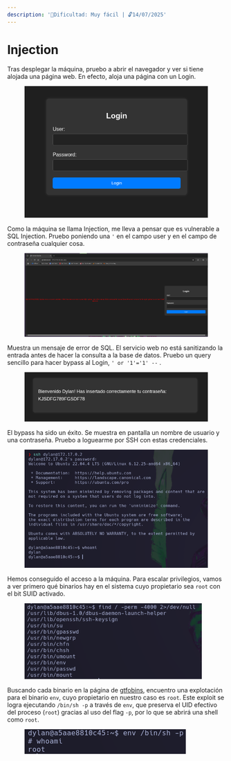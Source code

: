 ```yaml
---
description: '🧠Dificultad: Muy fácil | 🔓14/07/2025'
---
```


# Injection

Tras desplegar la máquina, pruebo a abrir el navegador y ver si tiene alojada una página web. En efecto, aloja una página con un Login.

<div align="left"><figure><img src="../../.gitbook/assets/Pasted image 20250620000152 (1).png" alt="" width="430"><figcaption></figcaption></figure></div>

Como la máquina se llama Injection, me lleva a pensar que es vulnerable a SQL Injection. Pruebo poniendo una `'` en el campo user y en el campo de contraseña cualquier cosa.

<figure><img src="../../.gitbook/assets/Pasted image 20250620000411.png" alt=""><figcaption></figcaption></figure>

Muestra un mensaje de error de SQL. El servicio web no está sanitizando la entrada antes de hacer la consulta a la base de datos. Pruebo un query sencillo para hacer bypass al Login, `' or '1'='1' --` .

<div align="left"><figure><img src="../../.gitbook/assets/Pasted image 20250620000951.png" alt="" width="536"><figcaption></figcaption></figure></div>

El bypass ha sido un éxito. Se muestra en pantalla un nombre de usuario y una contraseña. Pruebo a loguearme por SSH con estas credenciales.

<div align="left"><figure><img src="../../.gitbook/assets/Pasted image 20250620001358.png" alt="" width="562"><figcaption></figcaption></figure></div>

Hemos conseguido el acceso a la máquina. Para escalar privilegios, vamos a ver primero qué binarios hay en el sistema cuyo propietario sea `root` con el bit SUID activado.

<div align="left"><figure><img src="../../.gitbook/assets/Pasted image 20250620002142.png" alt="" width="410"><figcaption></figcaption></figure></div>

Buscando cada binario en la página de [gtfobins](https://gtfobins.github.io/), encuentro una explotación para el binario `env`, cuyo propietario en nuestro caso es `root`. Este exploit se logra ejecutando `/bin/sh -p` a través de `env`, que preserva el UID efectivo del proceso (`root`) gracias al uso del flag `-p`, por lo que se abrirá una shell como `root`.

<div align="left"><figure><img src="../../.gitbook/assets/Pasted image 20250620002446.png" alt=""><figcaption></figcaption></figure></div>
